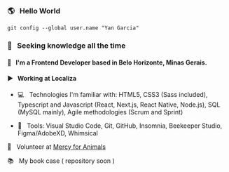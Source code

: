 ### 🌎 &nbsp;  Hello World

`git config --global user.name "Yan Garcia"`

### 🥑 &nbsp;  Seeking knowledge all the time

#### 🚀 &nbsp; I'm a Frontend Developer based in Belo Horizonte, Minas Gerais.

#### ▶ &nbsp; Working at Localiza

-  💻 &nbsp; Technologies I'm familiar with: HTML5, CSS3 (Sass included), Typescript and Javascript (React, Next.js, React Native, Node.js), SQL (MySQL mainly), Agile methodologies (Scrum and Sprint)

-  🔨 &nbsp; Tools: Visual Studio Code, Git, GitHub, Insomnia, Beekeeper Studio, Figma/AdobeXD, Whimsical

🌱 &nbsp; Volunteer at [Mercy for Animals](https://mercyforanimals.org)


📚 &nbsp; My book case ( repository soon )

